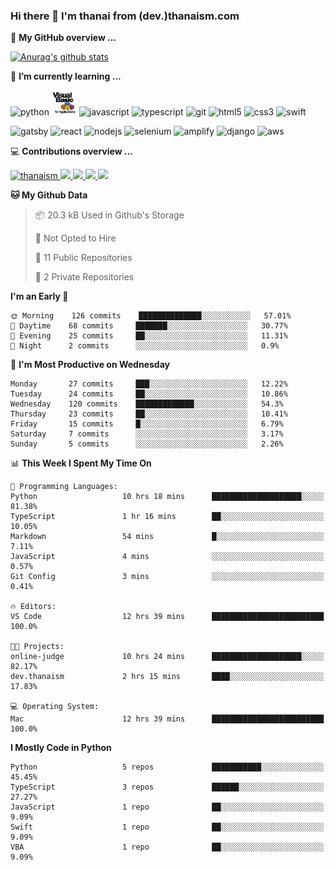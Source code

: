 ### Hi there 👋 I'm thanai from (dev.)thanaism.com

<!-- バッジ関連 -->
<!--
メイン：https://shields.io/category/social
GitHub view：https://github.com/antonkomarev/github-profile-views-counter
Qiita contributions：https://qiita.com/mikkame/items/f2c60d9caf8a8e38ec50
 -->

🍎 **My GitHub overview ...**

<!-- GitHubトロフィー -->
<!--
https://github.com/ryo-ma/github-profile-trophy
 -->

<!-- [![trophy](https://github-profile-trophy.vercel.app/?username=thanaism)](https://github.com/thanaism/thanaism) -->

<!-- GitHubステータス -->
<!--
https://github.com/anuraghazra/github-readme-stats
 -->

[![Anurag's github stats](https://github-readme-stats.vercel.app/api?username=thanaism&count_private=true&show_icons=true)](https://github.com/thanaism/thanaism)

<!-- [![ReadMe Card](https://github-readme-stats.vercel.app/api/pin/?username=thanaism&repo=thanaism)](https://github.com/thanaism/thanaism) -->

<!-- Skill icons -->
<!--
https://rahuldkjain.github.io/gh-profile-readme-generator/
 -->

🌱 **I’m currently learning ...**

<!-- #### Language and Tools -->

<p align="left">
  <!-- python -->
  <img src="https://devicons.github.io/devicon/devicon.git/icons/python/python-original.svg" alt="python" width="40" height="40"/>
  <!-- vba -->
  <img src="images/vba.png" alt="vba" width="40" height="40"/>
  <!-- javascript -->
  <img src="https://devicons.github.io/devicon/devicon.git/icons/javascript/javascript-original.svg" alt="javascript" width="40" height="40"/>
  <!-- typescript -->
  <img src="https://devicons.github.io/devicon/devicon.git/icons/typescript/typescript-original.svg" alt="typescript" width="40" height="40"/>
  <!-- git -->
  <img src="https://www.vectorlogo.zone/logos/git-scm/git-scm-icon.svg" alt="git" width="40" height="40"/>
  <!-- html5 -->
  <img src="https://devicons.github.io/devicon/devicon.git/icons/html5/html5-original-wordmark.svg" alt="html5" width="40" height="40"/>
  <!-- css3 -->
  <img src="https://devicons.github.io/devicon/devicon.git/icons/css3/css3-original-wordmark.svg" alt="css3" width="40" height="40"/>
  <!-- swift -->
  <img src="https://devicons.github.io/devicon/devicon.git/icons/swift/swift-original-wordmark.svg" alt="swift" width="40" height="40"/>
</p>
<p align="left">
  <!-- gatsby -->
  <img src="https://www.vectorlogo.zone/logos/gatsbyjs/gatsbyjs-icon.svg" alt="gatsby" width="40" height="40"/>
  <!-- react -->
  <img src="https://devicons.github.io/devicon/devicon.git/icons/react/react-original-wordmark.svg" alt="react" width="40" height="40"/>
  <!-- nodejs -->
  <img src="https://devicons.github.io/devicon/devicon.git/icons/nodejs/nodejs-original-wordmark.svg" alt="nodejs" width="40" height="40"/>
  <!-- selenium -->
  <img src="https://raw.githubusercontent.com/detain/svg-logos/780f25886640cef088af994181646db2f6b1a3f8/svg/selenium-logo.svg" alt="selenium" width="40" height="40"/>
  <!-- amplify -->
  <img src="https://docs.amplify.aws/assets/logo-dark.svg" alt="amplify" width="40" height="40"/>
  <!-- django -->
  <img src="https://devicons.github.io/devicon/devicon.git/icons/django/django-original.svg" alt="django" width="40" height="40"/>
  <!-- aws -->
  <img src="https://devicons.github.io/devicon/devicon.git/icons/amazonwebservices/amazonwebservices-original-wordmark.svg" alt="aws" width="40" height="40"/>
</p>

💻 **Contributions overview ...**

<p align="left">

  <a href="https://github.com/thanaism/thanaism/">
    <img src="https://komarev.com/ghpvc/?username=thanaism" alt="thanaism" />
  </a>
  <a href="http://twitter.com/okinawa__noodle">
    <img height="20" src="https://img.shields.io/twitter/follow/okinawa__noodle?label=Twitter&logo=twitter&style=flat" />
  </a>
  <a href="https://github.com/thanaism">
    <img height="20" src="https://img.shields.io/github/followers/thanaism?label=follow&logo=github&style=flat" />
  </a>
  <!-- <a href="https://www.reddit.com/user/thanaism">
    <img height="20" src="https://img.shields.io/reddit/user-karma/combined/thanaism?label=Reddit&logo=reddit&style=flat" />
  </a>
  <a href="https://stackoverflow.com/users/5720201/thanaism">
    <img height="20" src="https://img.shields.io/stackexchange/stackoverflow/r/5720201?label=StackOverflow&logo=stack-overflow&style=flat" /> -->
  </a>
  <a href="http://qiita.com/thanai">
    <img height="20" src="https://qiita-badge.apiapi.app/s/thanai/posts.svg" />
  </a>
  <//qiita.com/thanai">
    <img height="20" src="https://qiita-badge.apiapi.app/s/thanai/contributions.svg" />
  </a>
</p>

<!--START_SECTION:waka-->
**🐱 My Github Data** 

> 📦 20.3 kB Used in Github's Storage 
 > 
> 🚫 Not Opted to Hire
 > 
> 📜 11 Public Repositories
 > 
> 🔑 2 Private Repositories 

**I'm an Early 🐤** 

```text
🌞 Morning    126 commits    ██████████████░░░░░░░░░░░   57.01% 
🌆 Daytime    68 commits     ███████░░░░░░░░░░░░░░░░░░   30.77% 
🌃 Evening    25 commits     ██░░░░░░░░░░░░░░░░░░░░░░░   11.31% 
🌙 Night      2 commits      ░░░░░░░░░░░░░░░░░░░░░░░░░   0.9%

```
📅 **I'm Most Productive on Wednesday** 

```text
Monday       27 commits     ███░░░░░░░░░░░░░░░░░░░░░░   12.22% 
Tuesday      24 commits     ██░░░░░░░░░░░░░░░░░░░░░░░   10.86% 
Wednesday    120 commits    █████████████░░░░░░░░░░░░   54.3% 
Thursday     23 commits     ██░░░░░░░░░░░░░░░░░░░░░░░   10.41% 
Friday       15 commits     █░░░░░░░░░░░░░░░░░░░░░░░░   6.79% 
Saturday     7 commits      ░░░░░░░░░░░░░░░░░░░░░░░░░   3.17% 
Sunday       5 commits      ░░░░░░░░░░░░░░░░░░░░░░░░░   2.26%

```


📊 **This Week I Spent My Time On** 

```text
💬 Programming Languages: 
Python                   10 hrs 18 mins      ████████████████████░░░░░   81.38% 
TypeScript               1 hr 16 mins        ██░░░░░░░░░░░░░░░░░░░░░░░   10.05% 
Markdown                 54 mins             █░░░░░░░░░░░░░░░░░░░░░░░░   7.11% 
JavaScript               4 mins              ░░░░░░░░░░░░░░░░░░░░░░░░░   0.57% 
Git Config               3 mins              ░░░░░░░░░░░░░░░░░░░░░░░░░   0.41%

🔥 Editors: 
VS Code                  12 hrs 39 mins      █████████████████████████   100.0%

🐱‍💻 Projects: 
online-judge             10 hrs 24 mins      ████████████████████░░░░░   82.17% 
dev.thanaism             2 hrs 15 mins       ████░░░░░░░░░░░░░░░░░░░░░   17.83%

💻 Operating System: 
Mac                      12 hrs 39 mins      █████████████████████████   100.0%

```

**I Mostly Code in Python** 

```text
Python                   5 repos             ███████████░░░░░░░░░░░░░░   45.45% 
TypeScript               3 repos             ██████░░░░░░░░░░░░░░░░░░░   27.27% 
JavaScript               1 repo              ██░░░░░░░░░░░░░░░░░░░░░░░   9.09% 
Swift                    1 repo              ██░░░░░░░░░░░░░░░░░░░░░░░   9.09% 
VBA                      1 repo              ██░░░░░░░░░░░░░░░░░░░░░░░   9.09%

```



<!--END_SECTION:waka-->
